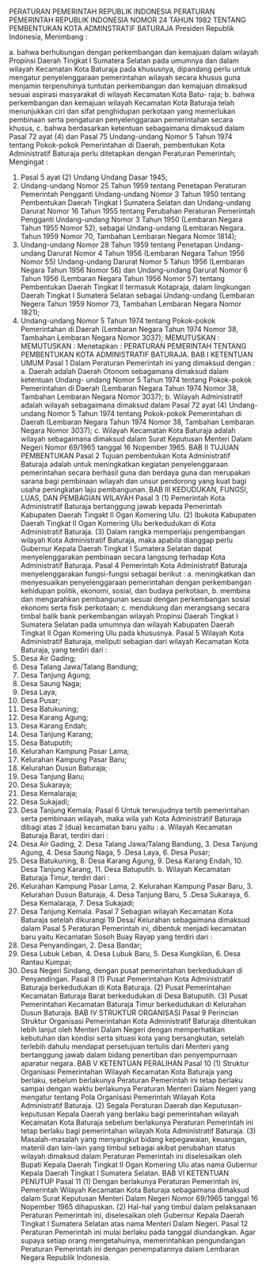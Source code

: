  PERATURAN PEMERINTAH REPUBLIK INDONESIA PERATURAN PEMERINTAH REPUBLIK INDONESIA NOMOR 24 TAHUN 1982 TENTANG PEMBENTUKAN KOTA ADMINSTRATIF BATURAJA Presiden Republik Indonesia,
Menimbang :

a. bahwa berhubungan dengan perkembangan dan kemajuan dalam wilayah Propinsi Daerah Tingkat I Sumatera Selatan pada umumnya dan dalam wilayah Kecamatan Kota Baturaja pada khususnya, dipandang perlu untuk mengatur penyelenggaraan pemerintahan wilayah secara khusus guna menjamin terpenuhinya tuntutan perkembangan dan kemajuan dimaksud sesuai aspirasi masyarakat di wilayah Kecamatan Kota Batu- raja;
b. bahwa perkembangan dan kemajuan wilayah Kecamatan Kota Baturaja telah menunjukkan ciri dan sifat penghidupan perkotaan yang memerlukan pembinaan serta pengaturan penyelenggaraan pemerintahan secara khusus, c. bahwa berdasarkan ketentuan sebagaimana dimaksud dalam Pasal 72 ayat (4) dan Pasal 75 Undang-undang Nomor 5 Tahun 1974 tentang Pokok-pokok Pemerintahan di Daerah, pembentukan Kota Administratif Baturaja perlu ditetapkan dengan Peraturan Pemerintah;
Mengingat :

1. Pasal 5 ayat (2) Undang Undang Dasar 1945;
2. Undang-undang Nomor 25 Tahun 1959 tentang Penetapan Peraturan Pemerintah Pengganti Undang-undang Nomor 3 Tahun 1950 tentang Pembentukan Daerah Tingkat I Sumatera Selatan dan Undang-undang Darurat Nomor 16 Tahun 1955 tentang Perubahan Peraturan Pemerintah Pengganti Undang-undang Nomor 3 Tahun 1950 (Lembaran Negara Tahun 1955 Nomor 52), sebagai Undang-undang (Lembaran Negara. Tahun 1959 Nomor 70, Tambahan Lembaran Negara Nomor 1814);
3. Undang-undang Nomor 28 Tahun 1959 tentang Penetapan Undang- undang Darurat Nomor 4 Tahun 1956 (Lembaran Negara Tahun 1956 Nomor 55) Undang-undang Darurat Nomor 5 Tahun 1956 (Lembaran Negara Tahun 1956 Nomor 56) dan Undang-undang Darurat Nomor 6 Tahun 1956 (Lembaran Negara Tahun 1956 Nomor 57) tentang Pembentukan Daerah Tingkat II termasuk Kotapraja, dalam lingkungan Daerah Tingkat I Sumatera Selatan sebagai Undang-undang (Lembaran Negera Tahun 1959 Nomor 73, Tambahan Lembaran Negara Nomor 1821);
4. Undang-undang Nomor 5 Tahun 1974 tentang Pokok-pokok Pemerintahan di Daerah (Lembaran Negara Tahun 1974 Nomor 38, Tambahan Lembaran Negara Nomor 3037);
MEMUTUSKAN :
MEMUTUSKAN :
 Menetapkan : PERATURAN PEMERINTAH TENTANG PEMBENTUKAN KOTA ADMINISTRATIF BATURAJA.
BAB I KETENTUAN UMUM
Pasal 1
Dalam Peraturan Pemerintah ini yang dimaksud dengan :
a. Daerah adalah Daerah Otonom sebagamana dimaksud dalam ketentuan Undang- undang Nomor 5 Tahun 1974 tentang Pokok-pokok Pemerintahan di Daerah (Lembaran Negara Tahun 1974 Nomor 38, Tambahan Lembaran Negara Nomor 3037);
b. Wilayah Administratif adalah wilayah sebagaimana dimaksud dalam Pasal 72 ayat (4) Undang-undang Nomor 5 Tahun 1974 tentang Pokok-pokok Pemerintahan di Daerah (Lembaran Negara Tahun 1974 Nomor 38, Tambahan Lembaran Negara Nomor 3037);
c. Wilayah Kecamatan Kota Baturaja adalah wilayah sebagaimana dimaksud dalam Surat Keputusan Menteri Dalam Negeri Nomor 69/1965 tanggal 16 Nopember 1965.
BAB II TUJUAN PEMBENTUKAN
Pasal 2
Tujuan pembentukan Kota Administratif Baturaja adalah untuk meningkatkan kegiatan penyelenggaraan pemerintahan secara berhasil guna dan berdaya guna dan merupakan sarana bagi pembinaan wilayah dan unsur pendorong yang kuat bagi usaha peningkatan laju pembangunan.
BAB III KEDUDUKAN, FUNGSI, LUAS, DAN PEMBAGIAN WILAYAH
Pasal 3
(1) Pemerintah Kota Administratif Baturaja bertanggung jawab kepada Pemerintah Kabupaten Daerah Tingakt II Ogan Komering Ulu.
(2) Ibukota Kabupaten Daerah Tingkat II Ogan Komering Ulu berkedudukan di Kota Administratif Baturaja.
(3) Dalam rangka memperlaju pengembangan wilayah Kota Administratif Baturaja, maka apabila dianggap perlu Gubernur Kepala Daerah Tingkat I Sumatera Selatan dapat menyelenggarakan pembinaan secara langsung terhadap Kota Administratif Baturaja.
Pasal 4
Pemerintah Kota Administratif Baturaja menyelenggarakan fungsi-fungsi sebagai berikut :
a. meningkatkan dan menyesuaikan penyelenggaraan pemerintahan dengan perkembangan kehidupan politik, ekonomi, sosial, dan budaya perkotaan, b. membina dan mengarahkan pembangunan sesuai dengan perkembangan sosial ekonomi serta fisik perkotaan;
c. mendukung dan merangsang secara timbal balik bank perkembangan wilayah Propinsi Daerah Tingkat I Sumatera Selatan pada umumnya dan wilayah Kabupaten Daerah Tingkat II Ogan Komering Ulu pada khususnya.
Pasal 5
Wilayah Kota Administratif Baturaja, meliputi sebagian dari wilayah Kecamatan Kota Baturaja, yang terdiri dari :
1. Desa Air Gading;
2. Desa Talang Jawa/Talang Bandung;
3. Desa Tanjung Agung;
4. Desa Saung Naga;
5. Desa Laya;
6. Desa Pusar;
7. Desa Batukuning;
8. Desa Karang Agung;
9. Desa Karang Endah;
10. Desa Tanjung Karang;
11. Desa Batuputih;
12. Kelurahan Kampung Pasar Lama;
13. Kelurahan Kampung Pasar Baru;
14. Kelurahan Dusun Baturaja;
15. Desa Tanjung Baru;
16. Desa Sukaraya;
17. Desa Kemalaraja;
18. Desa Sukajadi;
19. Desa Tanjung Kemala;
Pasal 6
Untuk terwujudnya tertib pemerintahan serta pembinaan wilayah, maka wila yah Kota Administratif Baturaja dibagi atas 2 (dua) kecamatan baru yaitu :
a. Wilayah Kecamatan Baturaja Barat, terdiri dari :
1. Desa Air Gading, 2. Desa Talang Jawa/Talang Bandung, 3. Desa Tanjung Agung, 4. Desa Saung Naga, 5 .Desa Laya, 6. Desa Pusar;
7. Desa Batukuning, 8. Desa Karang Agung, 9. Desa Karang Endah, 10. Desa Tanjung Karang, 11. Desa Batuputih.
b. Wilayah Kecamatan Baturaja Timur, terdiri dari :
1. Kelurahan Kampung Pasar Lama, 2. Kelurahan Kampung Pasar Baru, 3. Kelurahan Dusun Baturaja, 4. Desa Tanjung Baru, 5 .Desa Sukaraya, 6. Desa Kemalaraja, 7. Desa Sukajadi;
8. Desa Tanjung Kemala.
Pasal 7
Sebagian wilayah Kecamatan Kota Baturaja setelah dikurangi 19 Desa/ Kelurahan sebagaimana dimaksud dalam Pasal 5 Peraturan Pemerintah ini, dibentuk menjadi kecamatan baru yaitu Kecamatan Sosoh Buay Rayap yang terdiri dari :
1. Desa Penyandingan, 2. Desa Bandar;
3. Desa Lubuk Leban, 4. Desa Lubuk Baru, 5. Desa Kungkilan, 6. Desa Rantau Kumpai;
7. Desa Negeri Sindang, dengan pusat pemerintahan berkedudukan di Penyandingan.
Pasal 8
(1) Pusat Pemerintahan Kota Administratif Baturaja berkedudukan di Kota Baturaja.
(2) Pusat Pemerintahan Kecamatan Baturaja Barat berkedudukan di Desa Batuputih.
(3) Pusat Pemerintahan Kecamatan Baturaja Timur berkedudukan di Kelurahan Dusun Baturaja.
BAB IV STRUKTUR ORGANISASI
Pasal 9
Perincian Struktur Organisasi Pemerintahan Kota Administratif Baturaja ditentukan lebih lanjut oleh Menteri Dalam Negeri dengan memperhatikan kebutuhan dan kondisi serta situasi kota yang bersangkutan, setelah terlebih dahulu mendapat persetujuan tertulis dari Menteri yang bertanggung jawab dalam bidang penertiban dan penyempurnaan aparatur negara.
BAB V KETENTUAN PERALIHAN
Pasal 10
(1) Struktur Organisasi Pemerintahan Wilayah Kecamatan Kota Baturaja yang berlaku, sebelum berlakunya Peraturan Pemerintah ini tetap berlaku sampai dengan waktu berlakunya Peraturan Menteri Dalam Negeri yang mengatur tentang Pola Organisasi Pemerintah Wilayah Kota Administratif Baturaja.
(2) Segala Peraturan Daerah dan Keputusan-keputusan Kepala Daerah yang berlaku bagi pemerintahan wilayah Kecamatan Kota Baturaja sebelum berlakunya Peraturan Pemerintah ini tetap berlaku bagi pemerintahan wilayah Kota Administratif Baturaja.
(3) Masalah-masalah yang menyangkut bidang kepegawaian, keuangan, materiil dan lain-lain yang timbul sebagai akibat perubahan status wilayah dimaksud dalam Peraturan Pemerintah ini diselesaikan oleh Bupati Kepala Daerah Tingkat II Ogan Komering Ulu atas nama Gubernur Kepala Daerah Tingkat I Sumatera Selatan.
BAB VI KETENTUAN PENUTUP
Pasal 11
(1) Dengan berlakunya Peraturan Pemerintah ini, Pemerintah Wilayah Kecamatan Kota Baturaja sebagaimana dimaksud dalam Surat Keputusan Menteri Dalam Negeri Nomor 69/1965 tanggal 16 Nopember 1965 dihapuskan.
(2) Hal-hal yang timbul dalam pelaksanaan Peraturan Pemerintah ini, diselesaikan oleh Gubernur Kepala Daerah Tingkat I Sumatera Selatan atas nama Menteri Dalam Negeri.
Pasal 12
Peraturan Pemerintah ini mulai berlaku pada tanggal diundangkan. Agar supaya setiap orang mengetahuinya, memerintahkan pengundangan Peraturan Pemerintah ini dengan penempatannya dalam Lembaran Negara Republik Indonesia.